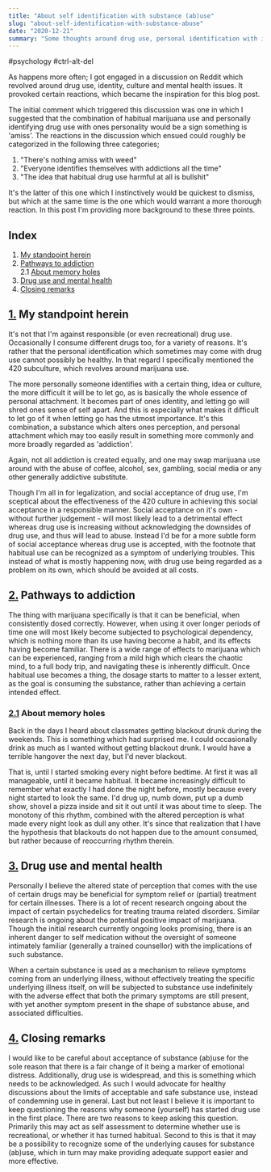 ```yaml
---
title: "About self identification with substance (ab)use"
slug: "about-self-identification-with-substance-abuse"
date: "2020-12-21"
summary: "Some thoughts around drug use, personal identification with it, and its pathway to addiction"
---
```


#psychology #ctrl-alt-del

As happens more often; I got engaged in a discussion on Reddit which revolved around drug use, identity, culture and mental health issues. It provoked certain reactions, which became the inspiration for this blog post.

The initial comment which triggered this discussion was one in which I suggested that the combination of habitual marijuana use and personally identifying drug use with ones personality would be a sign something is 'amiss'. The reactions in the discussion which ensued could roughly be categorized in the following three categories;

1. "There's nothing amiss with weed"
2. "Everyone identifies themselves with addictions all the time" 
3. "The idea that habitual drug use harmful at all is bullshit"

It's the latter of this one which I instinctively would be quickest to dismiss, but which at the same time is the one which would warrant a more thorough reaction. In this post I'm providing more background to these three points.


## Index
1. [My standpoint herein](#my_standpoint_herein)  
2. [Pathways to addiction](#pathways_to_addiction)  
  2.1 [About memory holes](#about_memory_holes)  
3. [Drug use and mental health](#drug_use_and_mental_health)  
4. [Closing remarks](#closing_remarks)  

## <a href="#my_standpoint_herein" id="my_standpoint_herein">1.</a> My standpoint herein
It's not that I'm against responsible (or even recreational) drug use. Occasionally I consume different drugs too, for a variety of reasons. It's rather that the personal identification which sometimes may come with drug use cannot possibly be healthy. In that regard I specifically mentioned the 420 subculture, which revolves around marijuana use.

The more personally someone identifies with a certain thing, idea or culture, the more difficult it will be to let go, as is basically the whole essence of personal attachment. It becomes part of ones identity, and letting go will shred ones sense of self apart. And this is especially what makes it difficult to let go of it when letting go has the utmost importance. It's this combination, a substance which alters ones perception, and personal attachment which may too easily result in something more commonly and more broadly regarded as 'addiction'.

Again, not all addiction is created equally, and one may swap marijuana use around with the abuse of coffee, alcohol, sex, gambling, social media or any other generally addictive substitute.

Though I'm all in for legalization, and social acceptance of drug use, I'm sceptical about the effectiveness of the 420 culture in achieving this social acceptance in a responsible manner. Social acceptance on it's own - without further judgement - will most likely lead to a detrimental effect whereas drug use is increasing without acknowledging the downsides of drug use, and thus will lead to abuse. Instead I'd be for a more subtle form of social acceptance whereas drug use is accepted, with the footnote that habitual use can be recognized as a symptom of underlying troubles. This instead of what is mostly happening now, with drug use being regarded as a problem on its own, which should be avoided at all costs.

## <a href="#pathways_to_addiction" id="pathways_to_addiction">2.</a> Pathways to addiction
The thing with marijuana specifically is that it can be beneficial, when consistently dosed correctly. However, when using it over longer periods of time one will most likely become subjected to psychological dependency, which is nothing more than its use having become a habit, and its effects having become familiar. There is a wide range of effects to marijuana which can be experienced, ranging from a mild high which clears the chaotic mind, to a full body trip, and navigating these is inherently difficult. Once habitual use becomes a thing, the dosage starts to matter to a lesser extent, as the goal is consuming the substance, rather than achieving a certain intended effect.

### <a href="#about_memory_holes" id="about_memory_holes">2.1</a> About memory holes
Back in the days I heard about classmates getting blackout drunk during the weekends. This is something which had surprised me. I could occasionally drink as much as I wanted without getting blackout drunk. I would have a terrible hangover the next day, but I'd never blackout.

That is, until I started smoking every night before bedtime. At first it was all manageable, until it became habitual. It became increasingly difficult to remember what exactly I had done the night before, mostly because every night started to look the same. I'd drug up, numb down, put up a dumb show, shovel a pizza inside and sit it out until it was about time to sleep. The monotony of this rhythm, combined with the altered perception is what made every night look as dull any other. It's since that realization that I have the hypothesis that blackouts do not happen due to the amount consumed, but rather because of reoccurring rhythm therein.

## <a href="#drug_use_and_mental_health" id="drug_use_and_mental_health">3.</a> Drug use and mental health
Personally I believe the altered state of perception that comes with the use of certain drugs may be beneficial for symptom relief or (partial) treatment for certain illnesses. There is a lot of recent research ongoing about the impact of certain psychedelics for treating trauma related disorders. Similar research is ongoing about the potential positive impact of marijuana. Though the initial research currently ongoing looks promising, there is an inherent danger to self medication without the oversight of someone intimately familiar (generally a trained counsellor) with the implications of such substance.

When a certain substance is used as a mechanism to relieve symptoms coming from an underlying illness, without effectively treating the specific underlying illness itself, on will be subjected to substance use indefinitely with the adverse effect that both the primary symptoms are still present, with yet another symptom present in the shape of substance abuse, and associated difficulties.

## <a href="#closing_remarks" id="closing_remarks">4.</a> Closing remarks
I would like to be careful about acceptance of substance (ab)use for the sole reason that there is a fair change of it being a marker of emotional distress. Additionally, drug use is widespread, and this is something which needs to be acknowledged. As such I would advocate for healthy discussions about the limits of acceptable and safe substance use, instead of condemning use in general. Last but not least I believe it is important to keep questioning the reasons why someone (yourself) has started drug use in the first place. There are two reasons to keep asking this question. Primarily this may act as self assessment to determine whether use is recreational, or whether it has turned habitual. Second to this is that it may be a possibility to recognize some of the underlying causes for substance (ab)use, which in turn may make providing adequate support easier and more effective.


